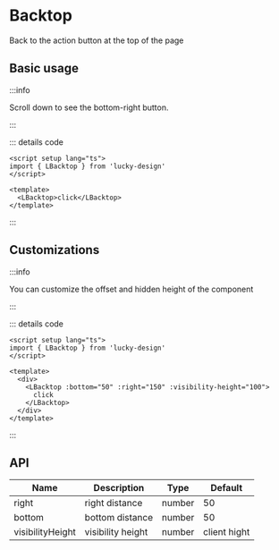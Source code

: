 # Backtop

Back to the action button at the top of the page

<script setup>
import Basic from '../examples/backtop/basic.vue'
import Custom from '../examples/backtop/custom.vue'
</script>

## Basic usage

<Basic />

:::info

Scroll down to see the bottom-right button.

:::

::: details code

```vue
<script setup lang="ts">
import { LBacktop } from 'lucky-design'
</script>

<template>
  <LBacktop>click</LBacktop>
</template>
```

:::

## Customizations

<Custom />

:::info

You can customize the offset and hidden height of the component

:::

::: details code

```vue
<script setup lang="ts">
import { LBacktop } from 'lucky-design'
</script>

<template>
  <div>
    <LBacktop :bottom="50" :right="150" :visibility-height="100">
      click
    </LBacktop>
  </div>
</template>
```

:::

## API

| Name             | Description       | Type   | Default      |
| ---------------- | ----------------- | ------ | ------------ |
| right            | right distance    | number | 50           |
| bottom           | bottom distance   | number | 50           |
| visibilityHeight | visibility height | number | client hight |
